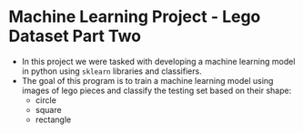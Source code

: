 
# Machine Learning Project - Lego Dataset Part Two

- In this project we were tasked with developing a machine learning model in python using `sklearn` libraries and classifiers.
- The goal of this program is to train a machine learning model using images of lego pieces and classify the testing set based on their shape:
  - circle
  - square
  - rectangle
